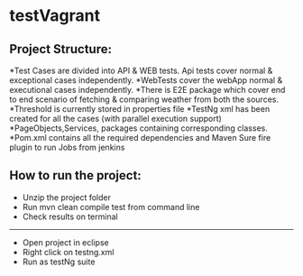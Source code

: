 # testVagrant

## Project Structure:
 *Test Cases are divided into API & WEB tests. Api tests cover normal & exceptional cases independently.
 *WebTests cover the webApp normal & executional cases independently. 
 *There is E2E package which cover end to end scenario of fetching & comparing weather from both the sources.
 *Threshold is currently stored in properties file
 *TestNg xml has been created for all the cases (with parallel execution support)
 *PageObjects,Services, packages containing corresponding classes.
 *Pom.xml contains all the required dependencies and Maven Sure fire plugin to run Jobs from jenkins


## How to run the project:
 
 * Unzip the project folder
 * Run mvn clean compile test from command line
 * Check results on terminal
 
 --------------------
 
 * Open project in eclipse
 * Right click on testng.xml
 * Run as testNg suite
	
